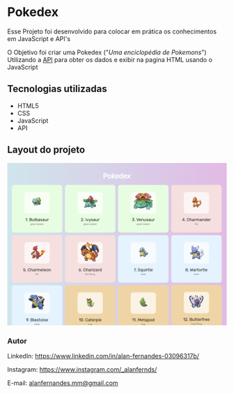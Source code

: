# Pokedex

Esse Projeto foi desenvolvido para colocar em prática os conhecimentos em JavaScript e API's

O Objetivo foi criar uma Pokedex ("*Uma enciclopédia de Pokemons*") Utilizando a [API](https://pokeapi.co) para obter os dados e exibir na pagina HTML usando o JavaScript


## Tecnologias utilizadas
* HTML5
* CSS
* JavaScript
* API 


## Layout do projeto

![layout.png](img/layout.png)

### Autor

LinkedIn: https://www.linkedin.com/in/alan-fernandes-03096317b/

Instagram: https://www.instagram.com/_alanfernds/

E-mail: alanfernandes.mm@gmail.com


